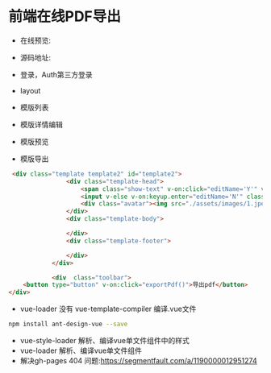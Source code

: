 <!--
 * @Author: luohong
 * @Date: 2019-08-30 17:46:49
 * @LastEditors: luohong
 * @LastEditTime: 2019-09-06 10:24:03
 * @Description: 
 * @email: 3300536651@qq.com
 -->
# 前端在线PDF导出
- 在线预览: 
- 源码地址:

- 登录，Auth第三方登录
- layout
- 模版列表
- 模版详情编辑
- 模版预览
- 模版导出

```html
 <div class="template template2" id="template2">
                <div class="template-head">
                    <span class="show-text" v-on:click="editName='Y'" v-if="editName=='N'"> {{name}}</span>
                    <input v-else v-on:keyup.enter="editName='N'" class="edit-text" type="text" v-model="name" />
                    <div class="avatar"><img src="./assets/images/1.jpeg" /> </div>
                </div>
                <div class="template-body">

                </div>
                <div class="template-footer">

                </div>
            </div>

            <div  class="toolbar">
    <button type="button" v-on:click="exportPdf()">导出pdf</button>
</div>
```
- vue-loader 没有 vue-template-compiler 
编译.vue文件
```bash
npm install ant-design-vue --save
```
- vue-style-loader 解析、编译vue单文件组件中的样式
- vue-loader 解析、编译vue单文件组件
- 解决gh-pages 404 问题:https://segmentfault.com/a/1190000012951274